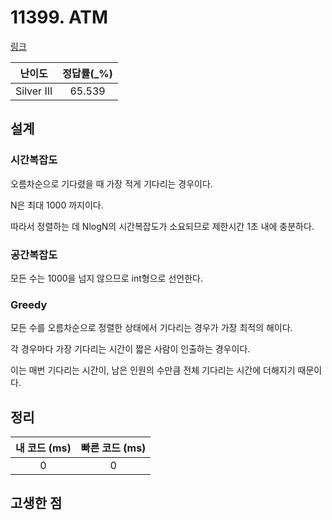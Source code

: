 # 11399. ATM

[링크](https://www.acmicpc.net/problem/11399)

|   난이도   | 정답률(\_%) |
| :--------: | :---------: |
| Silver III |   65.539    |

## 설계

### 시간복잡도

오름차순으로 기다렸을 때 가장 적게 기다리는 경우이다.

N은 최대 1000 까지이다.

따라서 정렬하는 데 NlogN의 시간복잡도가 소요되므로 제한시간 1초 내에 충분하다.

### 공간복잡도

모든 수는 1000을 넘지 않으므로 int형으로 선언한다.

### Greedy

모든 수를 오름차순으로 정렬한 상태에서 기다리는 경우가 가장 최적의 해이다.

각 경우마다 가장 기다리는 시간이 짧은 사람이 인출하는 경우이다.

이는 매번 기다리는 시간이, 남은 인원의 수만큼 전체 기다리는 시간에 더해지기 때문이다.

## 정리

| 내 코드 (ms) | 빠른 코드 (ms) |
| :----------: | :------------: |
|      0       |       0        |

## 고생한 점

